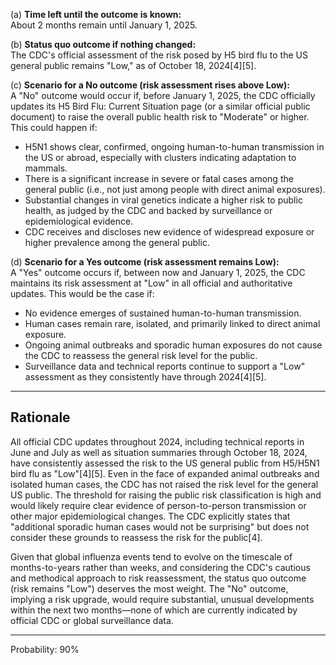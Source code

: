 (a) **Time left until the outcome is known:**  
About 2 months remain until January 1, 2025.

(b) **Status quo outcome if nothing changed:**  
The CDC's official assessment of the risk posed by H5 bird flu to the US general public remains "Low," as of October 18, 2024[4][5].

(c) **Scenario for a No outcome (risk assessment rises above Low):**  
A "No" outcome would occur if, before January 1, 2025, the CDC officially updates its H5 Bird Flu: Current Situation page (or a similar official public document) to raise the overall public health risk to "Moderate" or higher. This could happen if:
- H5N1 shows clear, confirmed, ongoing human-to-human transmission in the US or abroad, especially with clusters indicating adaptation to mammals.
- There is a significant increase in severe or fatal cases among the general public (i.e., not just among people with direct animal exposures).
- Substantial changes in viral genetics indicate a higher risk to public health, as judged by the CDC and backed by surveillance or epidemiological evidence.
- CDC receives and discloses new evidence of widespread exposure or higher prevalence among the general public.

(d) **Scenario for a Yes outcome (risk assessment remains Low):**  
A "Yes" outcome occurs if, between now and January 1, 2025, the CDC maintains its risk assessment at "Low" in all official and authoritative updates. This would be the case if:
- No evidence emerges of sustained human-to-human transmission.
- Human cases remain rare, isolated, and primarily linked to direct animal exposure.
- Ongoing animal outbreaks and sporadic human exposures do not cause the CDC to reassess the general risk level for the public.
- Surveillance data and technical reports continue to support a "Low" assessment as they consistently have through 2024[4][5].

---

## Rationale

All official CDC updates throughout 2024, including technical reports in June and July as well as situation summaries through October 18, 2024, have consistently assessed the risk to the US general public from H5/H5N1 bird flu as "Low"[4][5]. Even in the face of expanded animal outbreaks and isolated human cases, the CDC has not raised the risk level for the general US public. The threshold for raising the public risk classification is high and would likely require clear evidence of person-to-person transmission or other major epidemiological changes. The CDC explicitly states that "additional sporadic human cases would not be surprising" but does not consider these grounds to reassess the risk for the public[4].

Given that global influenza events tend to evolve on the timescale of months-to-years rather than weeks, and considering the CDC's cautious and methodical approach to risk reassessment, the status quo outcome (risk remains "Low") deserves the most weight. The "No" outcome, implying a risk upgrade, would require substantial, unusual developments within the next two months—none of which are currently indicated by official CDC or global surveillance data.

---

Probability: 90%